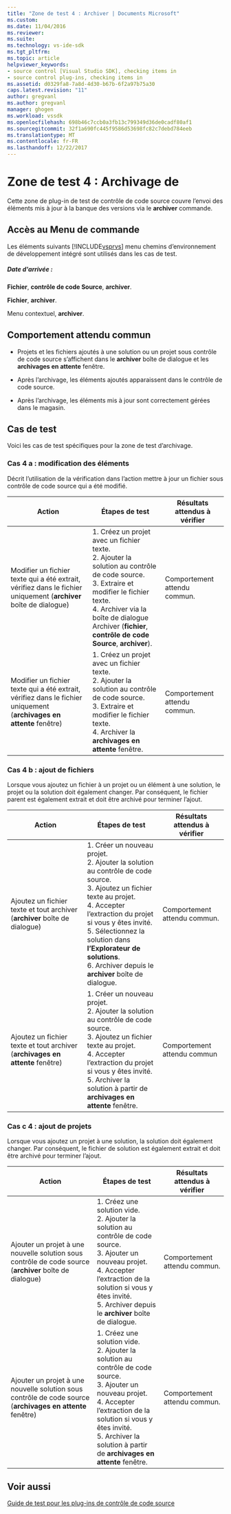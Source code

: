 ```yaml
---
title: "Zone de test 4 : Archiver | Documents Microsoft"
ms.custom: 
ms.date: 11/04/2016
ms.reviewer: 
ms.suite: 
ms.technology: vs-ide-sdk
ms.tgt_pltfrm: 
ms.topic: article
helpviewer_keywords:
- source control [Visual Studio SDK], checking items in
- source control plug-ins, checking items in
ms.assetid: d0329fa8-7a8d-4d30-b67b-6f2a97b75a30
caps.latest.revision: "11"
author: gregvanl
ms.author: gregvanl
manager: ghogen
ms.workload: vssdk
ms.openlocfilehash: 698b46c7ccb0a3fb13c799349d36de0cadf80af1
ms.sourcegitcommit: 32f1a690fc445f9586d53698fc82c7debd784eeb
ms.translationtype: MT
ms.contentlocale: fr-FR
ms.lasthandoff: 12/22/2017
---
```

# <a name="test-area-4-check-in"></a>Zone de test 4 : Archivage de
Cette zone de plug-in de test de contrôle de code source couvre l’envoi des éléments mis à jour à la banque des versions via le **archiver** commande.  
  
## <a name="command-menu-access"></a>Accès au Menu de commande  
 Les éléments suivants [!INCLUDE[vsprvs](../../code-quality/includes/vsprvs_md.md)] menu chemins d’environnement de développement intégré sont utilisés dans les cas de test.  
  
##### <a name="check-in"></a>Date d'arrivée :  
 **Fichier**, **contrôle de code Source**, **archiver**.  
  
 **Fichier**, **archiver**.  
  
 Menu contextuel, **archiver**.  
  
## <a name="common-expected-behavior"></a>Comportement attendu commun  
  
-   Projets et les fichiers ajoutés à une solution ou un projet sous contrôle de code source s’affichent dans le **archiver** boîte de dialogue et les **archivages en attente** fenêtre.  
  
-   Après l’archivage, les éléments ajoutés apparaissent dans le contrôle de code source.  
  
-   Après l’archivage, les éléments mis à jour sont correctement gérées dans le magasin.  
  
## <a name="test-cases"></a>Cas de test  
 Voici les cas de test spécifiques pour la zone de test d’archivage.  
  
### <a name="case-4a-modified-items"></a>Cas 4 a : modification des éléments  
 Décrit l’utilisation de la vérification dans l’action mettre à jour un fichier sous contrôle de code source qui a été modifié.  
  
|Action|Étapes de test|Résultats attendus à vérifier|  
|------------|----------------|--------------------------------|  
|Modifier un fichier texte qui a été extrait, vérifiez dans le fichier uniquement (**archiver** boîte de dialogue)|1.  Créez un projet avec un fichier texte.<br />2.  Ajouter la solution au contrôle de code source.<br />3.  Extraire et modifier le fichier texte.<br />4.  Archiver via la boîte de dialogue Archiver (**fichier**, **contrôle de code Source**, **archiver**).|Comportement attendu commun.|  
|Modifier un fichier texte qui a été extrait, vérifiez dans le fichier uniquement (**archivages en attente** fenêtre)|1.  Créez un projet avec un fichier texte.<br />2.  Ajouter la solution au contrôle de code source.<br />3.  Extraire et modifier le fichier texte.<br />4.  Archiver la **archivages en attente** fenêtre.|Comportement attendu commun.|  
  
### <a name="case-4b-adding-files"></a>Cas 4 b : ajout de fichiers  
 Lorsque vous ajoutez un fichier à un projet ou un élément à une solution, le projet ou la solution doit également changer. Par conséquent, le fichier parent est également extrait et doit être archivé pour terminer l’ajout.  
  
|Action|Étapes de test|Résultats attendus à vérifier|  
|------------|----------------|--------------------------------|  
|Ajoutez un fichier texte et tout archiver (**archiver** boîte de dialogue)|1.  Créer un nouveau projet.<br />2.  Ajouter la solution au contrôle de code source.<br />3.  Ajoutez un fichier texte au projet.<br />4.  Accepter l’extraction du projet si vous y êtes invité.<br />5.  Sélectionnez la solution dans **l’Explorateur de solutions**.<br />6.  Archiver depuis le **archiver** boîte de dialogue.|Comportement attendu commun.|  
|Ajoutez un fichier texte et tout archiver (**archivages en attente** fenêtre)|1.  Créer un nouveau projet.<br />2.  Ajouter la solution au contrôle de code source.<br />3.  Ajoutez un fichier texte au projet.<br />4.  Accepter l’extraction du projet si vous y êtes invité.<br />5.  Archiver la solution à partir de **archivages en attente** fenêtre.|Comportement attendu commun|  
  
### <a name="case-4c-adding-projects"></a>Cas c 4 : ajout de projets  
 Lorsque vous ajoutez un projet à une solution, la solution doit également changer. Par conséquent, le fichier de solution est également extrait et doit être archivé pour terminer l’ajout.  
  
|Action|Étapes de test|Résultats attendus à vérifier|  
|------------|----------------|--------------------------------|  
|Ajouter un projet à une nouvelle solution sous contrôle de code source (**archiver** boîte de dialogue)|1.  Créez une solution vide.<br />2.  Ajouter la solution au contrôle de code source.<br />3.  Ajouter un nouveau projet.<br />4.  Accepter l’extraction de la solution si vous y êtes invité.<br />5.  Archiver depuis le **archiver** boîte de dialogue.|Comportement attendu commun.|  
|Ajouter un projet à une nouvelle solution sous contrôle de code source (**archivages en attente** fenêtre)|1.  Créez une solution vide.<br />2.  Ajouter la solution au contrôle de code source.<br />3.  Ajouter un nouveau projet.<br />4.  Accepter l’extraction de la solution si vous y êtes invité.<br />5.  Archiver la solution à partir de **archivages en attente** fenêtre.|Comportement attendu commun.|  
  
## <a name="see-also"></a>Voir aussi  
 [Guide de test pour les plug-ins de contrôle de code source](../../extensibility/internals/test-guide-for-source-control-plug-ins.md)